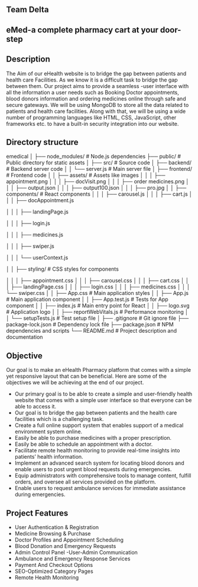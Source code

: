 ## Team Delta

## eMed-a complete pharmacy cart at your door-step

## Description

The Aim of our eHealth website is to bridge the gap between patients and health care Facilities. As we know it is a difficult task to bridge the gap between them. Our project aims to provide a seamless -user interface with all the information a user needs such as Booking Doctor appointments, blood donors information and ordering medicines online through safe and secure gateways. We will be using MongoDB to store all the data related to patients and health care facilities. Along with that, we will be using a wide number of programming languages like HTML, CSS, JavaScript, other frameworks etc. to have a built-in security integration into our website.
## Directory structure
emedical
│
├── node_modules/                # Node.js dependencies
├── public/                      # Public directory for static assets
│
├── src/                         # Source code
│   ├── backend/                 # Backend server code
│   │   └── server.js            # Main server file
│   ├── frontend/                # Frontend code
│   │   ├── assets/              # Assets like images
│   │   │   ├── appointment.png
│   │   │   ├── docVisit.png
│   │   │   ├── order medicines.png
│   │   │   ├── output.json
│   │   │   ├── output100.json
│   │   │   ├── pro.jpg
│   │   ├── components/          # React components
│   │   │   ├── carousel.js
│   │   │   ├── cart.js
│   │   │   ├── docAppointment.js

│   │   │   ├── landingPage.js

│   │   │   ├── login.js

│   │   │   ├── medicines.js

│   │   │   ├── swiper.js

│   │   │   └── userContext.js

│   │   ├── styling/             # CSS styles for components

│   │   │   ├── appointment.css
│   │   │   ├── carousel.css
│   │   │   ├── cart.css
│   │   │   ├── landingPage.css
│   │   │   ├── login.css
│   │   │   ├── medicines.css
│   │   │   └── swiper.css
│   │   ├── App.css              # Main application styles
│   │   ├── App.js               # Main application component
│   │   ├── App.test.js          # Tests for App component
│   │   ├── index.js             # Main entry point for React
│   │   ├── logo.svg             # Application logo
│   │   ├── reportWebVitals.js   # Performance monitoring
│   │   └── setupTests.js        # Test setup file
│
├── .gitignore                   # Git ignore file
├── package-lock.json            # Dependency lock file
├── package.json                 # NPM dependencies and scripts
└── README.md                    # Project description and documentation

## Objective
Our goal is to make an eHealth Pharmacy platform that comes with a simple yet responsive layout that can be beneficial. Here are some of the objectives we will be achieving at the end of our project.
- Our primary goal is to be able to create a simple and user-friendly health website that comes with a simple user interface so that everyone can be able to access it. 
- Our goal is to bridge the gap between patients and the health care facilities which is a challenging task. 
- Create a full online support system that enables support of a medical environment system online. 
- Easily be able to purchase medicines with a proper prescription. 
- Easily be able to schedule an appointment with a doctor. 
- Facilitate remote health monitoring to provide real-time insights into patients’ health information.  
- Implement an advanced search system for locating blood donors and enable users to post urgent blood requests during emergencies.
- Equip administrators with comprehensive tools to manage content, fulfill orders, and oversee all services provided on the platform.
- Enable users to request ambulance services for immediate assistance during emergencies.

## Project Features 
- User Authentication & Registration
- Medicine Browsing & Purchase
- Doctor Profiles and Appointment Scheduling
- Blood Donation and Emergency Requests
- Admin Control Panel
-User-Admin Communication
- Ambulance and Emergency Response Services
- Payment And Checkout Options
- SEO-Optimized Category Pages
- Remote Health Monitoring
